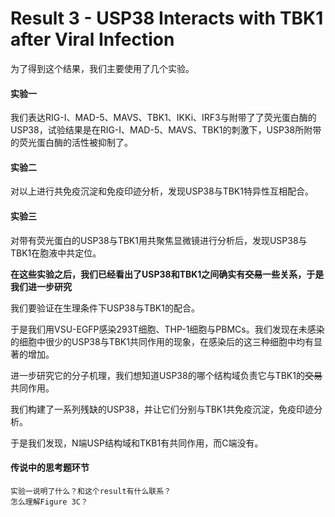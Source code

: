 # Result 3 - USP38 Interacts with TBK1 after Viral Infection

为了得到这个结果，我们主要使用了几个实验。

#### 实验一

我们表达RIG-I、MAD-5、MAVS、TBK1、IKKi、IRF3与附带了了荧光蛋白酶的USP38，试验结果是在RIG-I、MAD-5、MAVS、TBK1的刺激下，USP38所附带的荧光蛋白酶的活性被抑制了。

#### 实验二

对以上进行共免疫沉淀和免疫印迹分析，发现USP38与TBK1特异性互相配合。

#### 实验三

对带有荧光蛋白的USP38与TBK1用共聚焦显微镜进行分析后，发现USP38与TBK1在胞液中共定位。

**在这些实验之后，我们已经看出了USP38和TBK1之间确实有~~交易~~一些关系，于是我们进一步研究**

我们要验证在生理条件下USP38与TBK1的配合。

于是我们用VSU-EGFP感染293T细胞、THP-1细胞与PBMCs。我们发现在未感染的细胞中很少的USP38与TBK1共同作用的现象，在感染后的这三种细胞中均有显著的增加。

进一步研究它的分子机理，我们想知道USP38的哪个结构域负责它与TBK1的~~交易~~共同作用。

我们构建了一系列残缺的USP38，并让它们分别与TBK1共免疫沉淀，免疫印迹分析。

于是我们发现，N端USP结构域和TKB1有共同作用，而C端没有。

#### 传说中的思考题环节

```
实验一说明了什么？和这个result有什么联系？
怎么理解Figure 3C？
```


